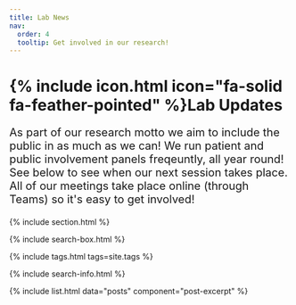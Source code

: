 ```yaml
---
title: Lab News
nav:
  order: 4
  tooltip: Get involved in our research!
---
```


# {% include icon.html icon="fa-solid fa-feather-pointed" %}Lab Updates
<p style="font-size: 20px;>  Keep up to date with the lab by taking a look at our presentations, posters and more to see what other stuff we get up to! </p>
  
<p style="font-size: 20px;> As part of our research motto we aim to include the public in as much as we can! We run patient and public involvement panels freqeuntly, all year round! See below to see when our next session takes place. All of our meetings take place online (through Teams) so it's easy to get involved! </p> 

{% include section.html %}

{% include search-box.html %}

{% include tags.html tags=site.tags %}

{% include search-info.html %}

{% include list.html data="posts" component="post-excerpt" %}

